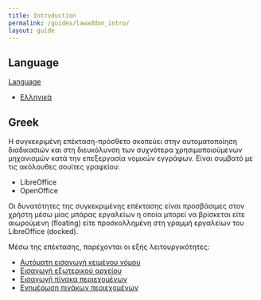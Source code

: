 ```yaml
---
title: Introduction
permalink: /guides/lawaddon_intro/
layout: guide
---
```



## Language
<div class="btn-group">
  <a href="#" class="btn btn-primary">Language</a>
  <a href="#" class="btn btn-primary dropdown-toggle" data-toggle="dropdown"><span class="caret"></span></a>
  <ul class="dropdown-menu">
    <li><a href="#greek">Ελληνικά</a></li>
  </ul>
</div>
 
## Greek
Η συγκεκριμένη επέκταση-πρόσθετο σκοπεύει στην αυτοματοποίηση διαδικασιών και στη διευκόλυνση των συχνότερα χρησιμοποιούμενων μηχανισμών κατά την επεξεργασία νομικών εγγράφων. Είναι συμβατό με τις ακόλουθες σουίτες γραφείου: 
* LibreOffice 
* OpenOffice 

Οι δυνατότητες της συγκεκριμένης επέκτασης είναι προσβάσιμες στον χρήστη μέσω μίας μπάρας εργαλείων η οποία μπορεί να βρίσκεται είτε αιωρούμενη (floating) είτε προσκολλημένη στη γραμμή εργαλείων του LibreOffice (docked). 

Μέσω της επέκτασης, παρέχονται οι εξής λειτουργικότητες: 
* [Αυτόματη εισαγωγή κειμένου νόμου](/gsoc2018-librecust/guides/lawaddon_insertlaw) 
* [Εισαγωγή εξωτερικού αρχείου](/gsoc2018-librecust/guides/lawaddon_insert_external) 
* [Εισαγωγή πίνακα περιεχομένων](/gsoc2018-librecust/guides/lawaddon_insert_contents) 
* [Ενημέρωση πινάκων περιεχομένων](/gsoc2018-librecust/guides/lawaddon_update_indices) 
